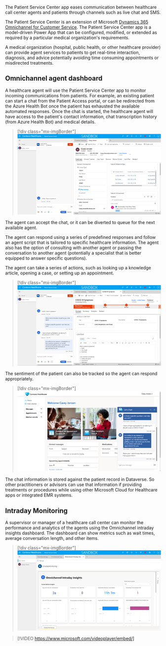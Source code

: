 The Patient Service Center app eases communication between healthcare call center agents and patients through channels such as live chat and SMS.

The Patient Service Center is an extension of Microsoft [Dynamics 365 Omnichannel for Customer Service](https://docs.microsoft.com/learn/modules/getting-started-omnichannel/). The Patient Service Center app is a model-driven Power App that can be configured, modified, or extended as required by a particular medical organization's requirements.

A medical organization (hospital, public health, or other healthcare provider) can provide agent services to patients to get real-time interaction, diagnosis, and advice potentially avoiding time consuming appointments or misdirected treatments.

## Omnichannel agent dashboard

A healthcare agent will use the Patient Service Center app to monitor incoming communications from patients. For example, an existing patient can start a chat from the Patient Access portal, or can be redirected from the Azure Health Bot once the patient has exhausted the available automated responses. Once the chat is started, the healthcare agent will have access to the patient's contact information, chat transcription history (from Azure Health Bot) and medical details.

> [!div class="mx-imgBorder"]
> [![Patient Service Center Omnichannel agent dashboard showing chat conversation and patient record.](../media/5-1-agent.png)](../media/5-1-agent.png#lightbox)

The agent can accept the chat, or it can be diverted to queue for the next available agent.

The agent can respond using a series of predefined responses and follow an agent script that is tailored to specific healthcare information. The agent also has the option of consulting with another agent or passing the conversation to another agent (potentially a specialist that is better equipped to answer specific questions).

The agent can take a series of actions, such as looking up a knowledge article, opening a case, or setting up an appointment.

> [!div class="mx-imgBorder"]
> [![Omnichannel dashboard showing ongoing chat and agent accessing a knowledge article that could be pertinent to the chat.](../media/5-2-chat.png)](../media/5-2-chat.png#lightbox)

The sentiment of the patient can also be tracked so the agent can respond appropriately.

> [!div class="mx-imgBorder"]
> [![A screenshot showing the Patient Access portal with the patient side of the conversation using the chat functionality.](../media/5-3-patient.png)](../media/5-3-patient.png#lightbox)

The chat information is stored against the patient record in Dataverse. So other practitioners or advisors can use that information if providing treatments or procedures while using other Microsoft Cloud for Healthcare apps or integrated EMR systems.

## Intraday Monitoring

A supervisor or manager of a healthcare call center can monitor the performance and analytics of the agents using the Omnichannel intraday insights dashboard. The dashboard can show metrics such as wait times, average conversation length, and other items.

> [!div class="mx-imgBorder"]
> [![Screenshot of Omnichannel intraday insights dashboard.](../media/5-4-insights.png)](../media/5-4-insights.png#lightbox)

> [!VIDEO https://www.microsoft.com/videoplayer/embed/]
